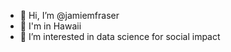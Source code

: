 - 👋 Hi, I’m @jamiemfraser
- 📍 I'm in Hawaii
- 👀 I’m interested in data science for social impact 

<!---
jamiemfraser/jamiemfraser is a ✨ special ✨ repository because its `README.md` (this file) appears on your GitHub profile.
You can click the Preview link to take a look at your changes.
--->

